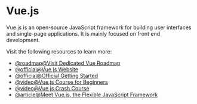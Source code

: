 # Vue.js

Vue.js is an open-source JavaScript framework for building user interfaces and single-page applications. It is mainly focused on front end development.

Visit the following resources to learn more:

- [@roadmap@Visit Dedicated Vue Roadmap](/vue)
- [@official@Vue.js Website](https://vuejs.org/)
- [@official@Official Getting Started](https://vuejs.org/v2/guide/)
- [@video@Vue.js Course for Beginners](https://www.youtube.com/watch?v=FXpIoQ_rT_c)
- [@video@Vue.js Crash Course](https://www.youtube.com/watch?v=qZXt1Aom3Cs)
- [@article@Meet Vue.js, the Flexible JavaScript Framework](https://thenewstack.io/meet-vue-js-flexible-javascript-framework/)
